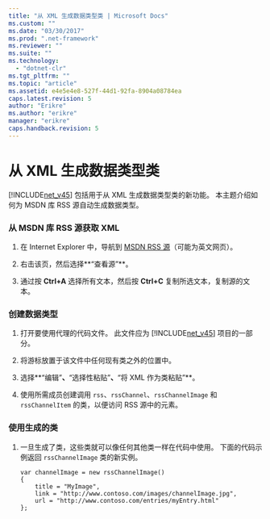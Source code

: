 ```yaml
---
title: "从 XML 生成数据类型类 | Microsoft Docs"
ms.custom: ""
ms.date: "03/30/2017"
ms.prod: ".net-framework"
ms.reviewer: ""
ms.suite: ""
ms.technology: 
  - "dotnet-clr"
ms.tgt_pltfrm: ""
ms.topic: "article"
ms.assetid: e4e5e4e8-527f-44d1-92fa-8904a08784ea
caps.latest.revision: 5
author: "Erikre"
ms.author: "erikre"
manager: "erikre"
caps.handback.revision: 5
---
```

# 从 XML 生成数据类型类
[!INCLUDE[net_v45](../../../includes/net-v45-md.md)] 包括用于从 XML 生成数据类型类的新功能。  本主题介绍如何为 MSDN 库 RSS 源自动生成数据类型。  
  
### 从 MSDN 库 RSS 源获取 XML  
  
1.  在 Internet Explorer 中，导航到 [MSDN RSS 源](http://go.microsoft.com/fwlink/?LinkId=225209)（可能为英文网页）。  
  
2.  右击该页，然后选择**“查看源”**。  
  
3.  通过按 **Ctrl\+A** 选择所有文本，然后按 **Ctrl\+C** 复制所选文本，复制源的文本。  
  
### 创建数据类型  
  
1.  打开要使用代理的代码文件。  此文件应为 [!INCLUDE[net_v45](../../../includes/net-v45-md.md)] 项目的一部分。  
  
2.  将游标放置于该文件中任何现有类之外的位置中。  
  
3.  选择**“编辑”**、**“选择性粘贴”**、**“将 XML 作为类粘贴”**。  
  
4.  使用所需成员创建调用 `rss`、`rssChannel`、`rssChannelImage` 和 `rssChannelItem` 的类，以便访问 RSS 源中的元素。  
  
### 使用生成的类  
  
1.  一旦生成了类，这些类就可以像任何其他类一样在代码中使用。  下面的代码示例返回 `rssChannelImage` 类的新实例。  
  
    ```  
    var channelImage = new rssChannelImage()   
    {   
        title = "MyImage",   
        link = "http://www.contoso.com/images/channelImage.jpg",   
        url = "http://www.contoso.com/entries/myEntry.html"   
    };  
  
    ```